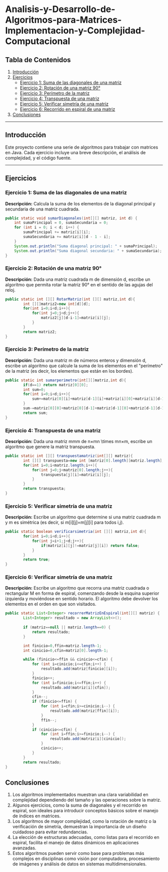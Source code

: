 # Analisis-y-Desarrollo-de-Algoritmos-para-Matrices-Implementacion-y-Complejidad-Computacional

## Tabla de Contenidos
1. [Introducción](#introducción)
2. [Ejercicios](#ejercicios)
   - [Ejercicio 1: Suma de las diagonales de una matriz](#ejercicio-1-suma-de-las-diagonales-de-una-matriz)
   - [Ejercicio 2: Rotación de una matriz 90°](#ejercicio-2-rotación-de-una-matriz-90)
   - [Ejercicio 3: Perímetro de la matriz](#ejercicio-3-perímetro-de-la-matriz)
   - [Ejercicio 4: Transpuesta de una matriz](#ejercicio-4-transpuesta-de-una-matriz)
   - [Ejercicio 5: Verificar simetría de una matriz](#ejercicio-5-verificar-simetría-de-una-matriz)
   - [Ejercicio 6: Recorrido en espiral de una matriz](#ejercicio-6-recorrido-en-espiral-de-una-matriz)
3. [Conclusiones](#conclusiones)

---

## Introducción
Este proyecto contiene una serie de algoritmos para trabajar con matrices en Java. Cada ejercicio incluye una breve descripción, el análisis de complejidad, y el código fuente.

---

## Ejercicios

### Ejercicio 1: Suma de las diagonales de una matriz

**Descripción:** Calcula la suma de los elementos de la diagonal principal y secundaria de una matriz cuadrada.

```java
public static void sumarDiagonales(int[][] matriz, int d) {
    int sumaPrincipal = 0, sumaSecundaria = 0;
    for (int i = 0; i < d; i++) {
        sumaPrincipal += matriz[i][i];
        sumaSecundaria += matriz[i][d - 1 - i];
    }
    System.out.println("Suma diagonal principal: " + sumaPrincipal);
    System.out.println("Suma diagonal secundaria: " + sumaSecundaria);
}
```
### Ejercicio 2: Rotación de una matriz 90°

**Descripción:** Dada una matriz cuadrada m de dimensión d, escribe un algoritmo que permita rotar la matriz 90° en el sentido de las agujas del reloj.

```java
public static int [][] RotarMatriz(int [][] matriz,int d){
        int [][]matriz2=new int[d][d];
        for(int i=0;i<d;i++){
            for(int j=0;j<d;j++){
                matriz2[j][d-i-1]=matriz[i][j];
            }
        }
        return matriz2;
}
```
### Ejercicio 3: Perímetro de la matriz

**Descripción:** Dada una matriz m de números enteros y dimensión d, escribe un algoritmo que calcule la suma de los elementos en el "perímetro" de la matriz (es decir, los elementos que están en los bordes).

```java
public static int sumarperimetro(int[][]matriz,int d){
        if(d==1) return matriz[0][0];
        int sum=0;
        for(int i=0;i<d;i++){
            sum+=matriz[0][i]+matriz[d-1][i]+matriz[i][0]+matriz[i][d-1];
        }
        sum-=matriz[0][0]+matriz[0][d-1]+matriz[d-1][0]+matriz[d-1][d-1];
        return sum;
}
```

### Ejercicio 4: Transpuesta de una matriz

**Descripción:** Dada una matriz mmm de n×mn \times mn×m, escribe un algoritmo que genere la matriz transpuesta.

```java
public static int [][] transpuestamatriz(int[][] matriz){
        int [][] transpuesta=new int [matriz[0].length][matriz.length];
        for(int i=0;i<matriz.length;i++){
            for(int j=0;j<matriz[0].length;j++){
                transpuesta[j][i]=matriz[i][j];
            }
        }
        return transpuesta;
}
```

### Ejercicio 5: Verificar simetría de una matriz

**Descripción:** Escribe un algoritmo que determine si una matriz cuadrada m y m es simétrica (es decir, si m[i][j]=m[j][i] para todos i,j).

```java
public static boolean verificarsimetria(int [][] matriz,int d){
        for(int i=0;i<d;i++){
            for(int j=i+1;j<d;j++){
                if(matriz[i][j]!=matriz[j][i]) return false;
            }
        }
        return true;
}
```
### Ejercicio 6: Verificar simetría de una matriz

**Descripción:** Escribe un algoritmo que recorra una matriz cuadrada o rectangular M en forma de espiral, comenzando desde la esquina superior izquierda y moviéndose en sentido horario. El algoritmo debe devolver los elementos en el orden en que son visitados.

```java
public static List<Integer> recorrerMatrizEnEspiral(int[][] matriz) {
        List<Integer> resultado = new ArrayList<>();
        
        if (matriz==null || matriz.length==0) {
            return resultado;
        }

        int finicio=0,ffin=matriz.length-1;
        int cinicio=0,cfin=matriz[0].length-1;

        while (finicio<=ffin && cinicio<=cfin) {
            for (int i=cinicio;i<=cfin;i++) {
                resultado.add(matriz[finicio][i]);
            }
            finicio++;
            for (int i=finicio;i<=ffin;i++) {
                resultado.add(matriz[i][cfin]);
            }
            cfin--;
            if (finicio<=ffin) {
                for (int i=cfin;i>=cinicio;i--) {
                    resultado.add(matriz[ffin][i]);
                }
                ffin--;
            }
            if (cinicio<=cfin) {
                for (int i=ffin;i>=finicio;i--) {
                    resultado.add(matriz[i][cinicio]);
                }
                cinicio++;
            }
        }
        return resultado;
}
```
## Conclusiones
1. Los algoritmos implementados muestran una clara variabilidad en complejidad dependiendo del tamaño y las operaciones sobre la matriz.
2. Algunos ejercicios, como la suma de diagonales y el recorrido en espiral, son ideales para introducir conceptos básicos sobre el manejo de índices en matrices.
3. Los algoritmos de mayor complejidad, como la rotación de matriz o la verificación de simetría, demuestran la importancia de un diseño cuidadoso para evitar redundancias.
4. La elección de estructuras adecuadas, como listas para el recorrido en espiral, facilita el manejo de datos dinámicos en aplicaciones avanzadas.
5. Estos algoritmos pueden servir como base para problemas más complejos en disciplinas como visión por computadora, procesamiento de imágenes y análisis de datos en sistemas multidimensionales.
